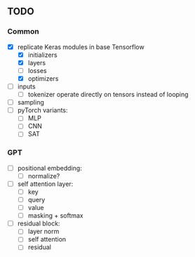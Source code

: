 ## TODO

### Common

- [x] replicate Keras modules in base Tensorflow
    - [x] initializers
    - [x] layers
    - [ ] losses
    - [x] optimizers
- [ ] inputs
    - [ ] tokenizer operate directly on tensors instead of looping
- [ ] sampling
- [ ] pyTorch variants:
    - [ ] MLP
    - [ ] CNN
    - [ ] SAT

### GPT

- [ ] positional embedding:
    - [ ] normalize?
- [ ] self attention layer:
    - [ ] key
    - [ ] query
    - [ ] value
    - [ ] masking + softmax
- [ ] residual block:
    - [ ] layer norm
    - [ ] self attention
    - [ ] residual